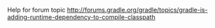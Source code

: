 Help for forum topic http://forums.gradle.org/gradle/topics/gradle-is-adding-runtime-dependency-to-compile-classpath
